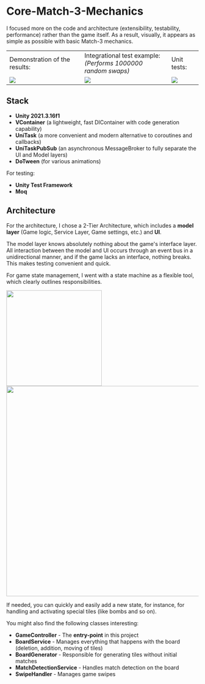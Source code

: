 # Core-Match-3-Mechanics

I focused more on the code and architecture (extensibility, testability, performance) rather than the game itself. As a result, visually, it appears as simple as possible with basic Match-3 mechanics.

<table>
    <tr>
        <td>
          Demonstration of the results:
        </td>
        <td>
          Integrational test example: <br> <i>(Performs 1000000 random swaps)</i>
        </td>
        <td>
          Unit tests:
        </td>
    </tr>
    <tr>
        <td>
          <img src="https://github.com/PapkovNikita/Core-Match-3-Mechanics/assets/3509865/8ae4af45-62ec-4e35-b6bd-5acdf1bffc23">
        </td>
        <td>
          <img src="https://github.com/PapkovNikita/Core-Match-3-Mechanics/assets/3509865/e1e93024-31ca-4199-8e30-6d5d05e5b675">
        </td>
        <td>
          <img src="https://github.com/PapkovNikita/Core-Match-3-Mechanics/assets/3509865/f5a929cc-35c8-41a3-b7a5-9b4364035ac1">
        </td>
    </tr>
</table>

## Stack

- **Unity 2021.3.16f1**
- **VContainer** (a lightweight, fast DIContainer with code generation capability)
- **UniTask** (a more convenient and modern alternative to coroutines and callbacks)
- **UniTaskPubSub** (an asynchronous MessageBroker to fully separate the UI and Model layers)
- **DoTween** (for various animations)

For testing:
- **Unity Test Framework**
- **Moq**

## Architecture

For the architecture, I chose a 2-Tier Architecture, which includes a **model layer** (Game logic, Service Layer, Game settings, etc.) and **UI**. 

The model layer knows absolutely nothing about the game's interface layer. All interaction between the model and UI occurs through an event bus in a unidirectional manner, and if the game lacks an interface, nothing breaks. This makes testing convenient and quick.

For game state management, I went with a state machine as a flexible tool, which clearly outlines responsibilities.

<img src="https://github.com/PapkovNikita/Core-Match-3-Mechanics/assets/3509865/dac786f9-dc3b-4a7b-aaa5-a96057cc48ff" width="250"> 
<img src="https://github.com/PapkovNikita/Core-Match-3-Mechanics/assets/3509865/15c3140f-bd59-4bf0-90c0-d40a0e317529" width="550">

If needed, you can quickly and easily add a new state, for instance, for handling and activating special tiles (like bombs and so on).

You might also find the following classes interesting:

- **GameController** - The **entry-point** in this project
- **BoardService** - Manages everything that happens with the board (deletion, addition, moving of tiles)
- **BoardGenerator** - Responsible for generating tiles without initial matches
- **MatchDetectionService** - Handles match detection on the board
- **SwipeHandler** - Manages game swipes
